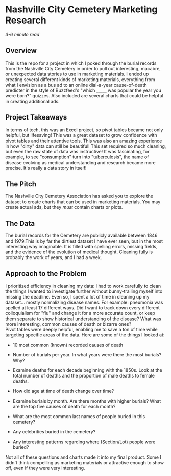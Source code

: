 # Nashville City Cemetery Marketing Research
*3-6 minute  read*
## Overview
This is the repo for a project in which I poked through the burial records from the Nashville City Cemetery in order to pull out interesting, macabre, or unexpected data stories to use in marketing materials. I ended up creating several different kinds of marketing materials, everything from what I envision as a bus ad to an online dial-a-year cause-of-death predicter in the style of Buzzfeed's "which _____ was popular the year you were born?" quizzes. Also included are several charts that could be helpful in creating additional ads.

## Project Takeaways
In terms of tech, this was an Excel project, so pivot tables became not only helpful, but lifesaving! This was a great dataset to grow confidence with pivot tables and their attentive tools.
This was also an amazing experience in how "dirty" data can still be beautiful! This set required so much cleaning, but even the raw state of data was instructive! It was fascinating, for example, to see "consumption" turn into "tuberculosis", the name of disease evolving as medical understanding and research became more precise. It's really a  data story in itself!

## The Pitch
The Nashville City Cemetery Association has asked you to explore the dataset to create charts that can be used in marketing materials. You may create actual ads, but they *must* contain charts or plots.
## The Data
The burial records for the Cemetery are publicly available between 1846 and 1979.This is by far the dirtiest dataset I have ever seen, but in the most interesting way imaginable. It is filled with spelling errors, missing fields, and the evidence of the evolution of medical thought. Cleaning fully is probably the work of years, and I had a week.
## Approach to the Problem
I prioritized efficiency in cleaning my data: I had to work carefully to clean the things I wanted to investigate further without bunny-trailing myself into missing the deadline. Even so, I spent a lot of time in cleaning up my dataset... mostly normalizing disease names. For example: pneumonia was spelled at least 17 different ways. Did I want to track down every different colloquialism for "flu" and change it for a more accurate count, or keep them separate to show historical understanding of the disease? What was more interesting, common causes of death or bizarre ones?    
Pivot tables were deeply helpful, enabling me to save a ton of time while targeting specific areas of the data. Here are some of the things I looked at:
 - 10 most common (known) recorded causes of death

 - Number of burials per year. In what years were there the most burials? Why?

 - Examine deaths for each decade beginning with the 1850s. Look at the total number of deaths and the proportion of male deaths to female deaths.

 - How did age at time of death change over time?

 - Examine burials by month. Are there months with higher burials? What are the top five causes of death for each month?

 - What are the most common last names of people buried in this cemetery?

 - Any celebrities buried in the cemetery?

 - Any interesting patterns regarding where (Section/Lot) people were buried?

Not all of these questions and charts made it into my final product. Some I didn't think compelling as marketing materials or attractive enough to show off, even if they were very interesting.
